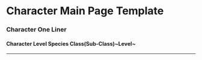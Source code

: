 # Character Main Page Template
### Character One Liner
#### Character Level Species Class(Sub-Class)~Level~
---
